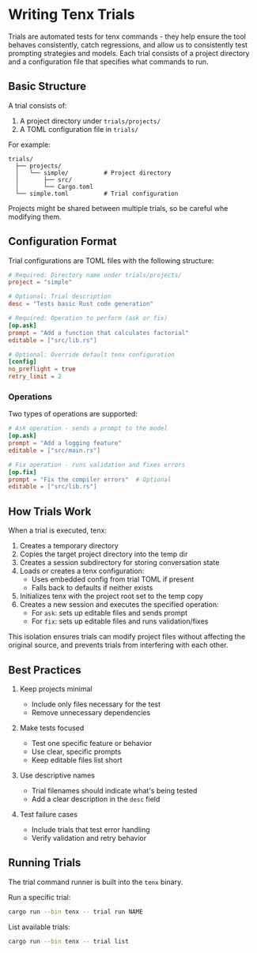 # Writing Tenx Trials

Trials are automated tests for tenx commands - they help ensure the tool
behaves consistently, catch regressions, and allow us to consistently test
prompting strategies and models. Each trial consists of a project directory and
a configuration file that specifies what commands to run.

## Basic Structure

A trial consists of:

1. A project directory under `trials/projects/`
2. A TOML configuration file in `trials/`

For example:

```
trials/
  ├── projects/
  │   └── simple/          # Project directory
  │       ├── src/
  │       └── Cargo.toml
  └── simple.toml          # Trial configuration
```

Projects might be shared between multiple trials, so be careful whe modifying
them.



## Configuration Format

Trial configurations are TOML files with the following structure:

```toml
# Required: Directory name under trials/projects/
project = "simple"

# Optional: Trial description
desc = "Tests basic Rust code generation"

# Required: Operation to perform (ask or fix)
[op.ask]
prompt = "Add a function that calculates factorial"
editable = ["src/lib.rs"]

# Optional: Override default tenx configuration
[config]
no_preflight = true
retry_limit = 2
```

### Operations

Two types of operations are supported:

```toml
# Ask operation - sends a prompt to the model
[op.ask]
prompt = "Add a logging feature"
editable = ["src/main.rs"]

# Fix operation - runs validation and fixes errors
[op.fix]
prompt = "Fix the compiler errors"  # Optional
editable = ["src/lib.rs"]
```


## How Trials Work

When a trial is executed, tenx:

1. Creates a temporary directory
2. Copies the target project directory into the temp dir
3. Creates a session subdirectory for storing conversation state
4. Loads or creates a tenx configuration:
   - Uses embedded config from trial TOML if present
   - Falls back to defaults if neither exists
5. Initializes tenx with the project root set to the temp copy
6. Creates a new session and executes the specified operation:
   - For `ask`: sets up editable files and sends prompt
   - For `fix`: sets up editable files and runs validation/fixes

This isolation ensures trials can modify project files without affecting the original source, and prevents trials from interfering with each other.

## Best Practices

1. Keep projects minimal
    - Include only files necessary for the test
    - Remove unnecessary dependencies

2. Make tests focused
    - Test one specific feature or behavior
    - Use clear, specific prompts
    - Keep editable files list short

3. Use descriptive names
    - Trial filenames should indicate what's being tested
    - Add a clear description in the `desc` field

4. Test failure cases
    - Include trials that test error handling
    - Verify validation and retry behavior



## Running Trials

The trial command runner is built into the `tenx` binary.

Run a specific trial:
```bash 
cargo run --bin tenx -- trial run NAME
```

List available trials:
```bash
cargo run --bin tenx -- trial list
```
